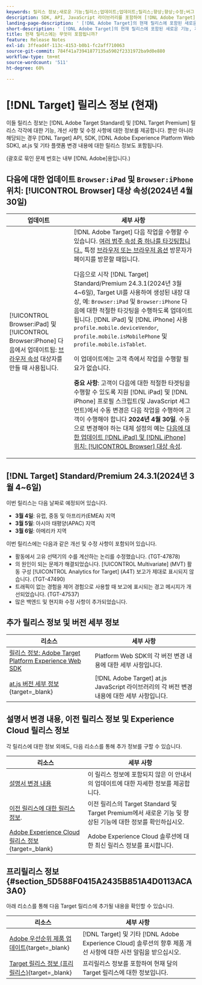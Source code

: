 ```yaml
---
keywords: 릴리스 정보;새로운 기능;릴리스;업데이트;업데이트;릴리스;향상;향상;수정;버그 수정;업데이트
description: SDK, API, JavaScript 라이브러리를 포함하여 [!DNL Adobe Target]의 현재 릴리스에 포함된 새로운 기능 및 개선, 수정 사항에 대해 알아봅니다.
landing-page-description: ' [!DNL Adobe Target]의 현재 릴리스에 포함된 새로운 기능, 개선 사항 및 수정 사항에 대해 알아봅니다.'
short-description: ' [!DNL Adobe Target]의 현재 릴리스에 포함된 새로운 기능, 개선 사항 및 수정 사항에 대해 알아봅니다.'
title: 현재 릴리스에는 무엇이 포함됩니까?
feature: Release Notes
exl-id: 3ffead4f-113c-4153-b0b1-fc2aff710063
source-git-commit: 784f41a73941877135a5902f2331972ba9d0e880
workflow-type: tm+mt
source-wordcount: '511'
ht-degree: 60%

---
```


# [!DNL Target] 릴리스 정보 (현재)

이들 릴리스 정보는 [!DNL Adobe Target Standard] 및 [!DNL Target Premium] 릴리스 각각에 대한 기능, 개선 사항 및 수정 사항에 대한 정보를 제공합니다. 뿐만 아니라 해당되는 경우 [!DNL Target] API, SDK, [!DNL Adobe Experience Platform Web SDK], at.js 및 기타 플랫폼 변경 내용에 대한 릴리스 정보도 포함됩니다.

(괄호로 묶인 문제 번호는 내부 [!DNL Adobe]용입니다.)

## 다음에 대한 업데이트 `Browser:iPad` 및 `Browser:iPhone` 위치: [!UICONTROL Browser] 대상 속성(2024년 4월 30일)

| 업데이트 | 세부 사항 |
|--- |--- |
| [!UICONTROL Browser:iPad] 및 [!UICONTROL Browser:iPhone] 다음에서 업데이트됨: [브라우저 속성](/help/main/c-target/c-audiences/c-target-rules/browser.md) 대상자를 만들 때 사용됩니다. | [!DNL Adobe Target] 다음 작업을 수행할 수 있습니다. [여러 범주 속성 중 하나를 타깃팅합니다.](/help/main/c-target/c-audiences/c-target-rules/target-rules.md), 특정 [브라우저 또는 브라우저 옵션](/help/main/c-target/c-audiences/c-target-rules/browser.md) 방문자가 페이지를 방문할 때입니다.<P>다음으로 시작 [!DNL Target] Standard/Premium 24.3.1(2024년 3월 4~6일), Target UI를 사용하여 생성된 내장 대상, 예: `Browser:iPad` 및 `Browser:iPhone` 다음에 대한 적절한 타깃팅을 수행하도록 업데이트됩니다. [!DNL iPad] 및 [!DNL iPhone] 사용 `profile.mobile.deviceVendor`, `profile.mobile.isMobilePhone` 및 `profile.mobile.isTablet`.<P>이 업데이트에는 고객 측에서 작업을 수행할 필요가 없습니다.<p><B>중요 사항</b>: 고객이 다음에 대한 적절한 타겟팅을 수행할 수 있도록 지원 [!DNL iPad] 및 [!DNL iPhone] 프로필 스크립트(및 JavaScript 세그먼트)에서 수동 변경은 다음 작업을 수행하여 고객이 수행해야 합니다 **2024년 4월 30일**. 수동으로 변경해야 하는 대체 설정의 예는 [다음에 대한 업데이트 [!DNL iPad] 및 [!DNL iPhone] 위치: [!UICONTROL Browser] 대상 속성](/help/main/c-target/c-audiences/c-target-rules/browser.md#updates). |

## [!DNL Target] Standard/Premium 24.3.1(2024년 3월 4~6일)

이번 릴리스는 다음 날짜로 예정되어 있습니다.

* **3월 4일**: 유럽, 중동 및 아프리카(EMEA) 지역
* **3월 5일**: 아시아 태평양(APAC) 지역
* **3월 6일**: 아메리카 지역

이번 릴리스에는 다음과 같은 개선 및 수정 사항이 포함되어 있습니다.

* 활동에서 고유 선택기의 수를 계산하는 논리를 수정했습니다. (TGT-47878)
* 의 원인이 되는 문제가 해결되었습니다. [!UICONTROL Multivariate] (MVT) 활동 구성 [!UICONTROL Analytics for Target] (A4T) 보고가 제대로 표시되지 않습니다. (TGT-47490)
* 트래픽이 없는 경험을 제어 경험으로 사용할 때 보고에 표시되는 경고 메시지가 개선되었습니다. (TGT-47537)
* 많은 백엔드 및 현지화 수정 사항이 추가되었습니다.

## 추가 릴리스 정보 및 버전 세부 정보

| 리소스 | 세부 사항 |
|--- |--- |
| [릴리스 정보: Adobe Target Platform Experience Web SDK](https://experienceleague.adobe.com/docs/experience-platform/edge/release-notes.html?lang=ko) | Platform Web SDK의 각 버전 변경 내용에 대한 세부 사항입니다. |
| [at.js 버전 세부 정보](https://experienceleague.adobe.com/docs/target-dev/developer/client-side/at-js-implementation/target-atjs-versions.html){target=_blank} | [!DNL Adobe Target] at.js JavaScript 라이브러리의 각 버전 변경 내용에 대한 세부 사항입니다. |

## 설명서 변경 내용, 이전 릴리스 정보 및 Experience Cloud 릴리스 정보

각 릴리스에 대한 정보 외에도, 다음 리소스를 통해 추가 정보를 구할 수 있습니다.

| 리소스 | 세부 사항 |
|--- |--- |
| [설명서 변경 내용](/help/main/r-release-notes/doc-change.md) | 이 릴리스 정보에 포함되지 않은 이 안내서의 업데이트에 대한 자세한 정보를 제공합니다. |
| [이전 릴리스에 대한 릴리스 정보](/help/main/r-release-notes/release-notes-for-previous-releases.md). | 이전 릴리스의 Target Standard 및 Target Premium에서 새로운 기능 및 향상된 기능에 대한 정보를 확인하십시오. |
| [Adobe Experience Cloud 릴리스 정보](https://experienceleague.adobe.com/docs/release-notes/experience-cloud/current.html?lang=ko-KR){target=_blank} | Adobe Experience Cloud 솔루션에 대한 최신 릴리스 정보를 표시합니다. |

## 프리릴리스 정보 {#section_5D588F0415A2435B851A4D0113ACA3A0}

아래 리소스를 통해 다음 Target 릴리스에 추가될 내용을 확인할 수 있습니다.

| 리소스 | 세부 사항 |
|--- |--- |
| [Adobe 우선순위 제품 업데이트](https://www.adobe.com/kr/subscription/priority-product-update.html){target=_blank} | [!DNL Target] 및 기타 [!DNL Adobe Experience Cloud] 솔루션의 향후 제품 개선 사항에 대한 사전 알림을 받으십시오. |
| [Target 릴리스 정보 (프리릴리스)](/help/main/r-release-notes/target-release-notes.md){target=_blank} | 프리릴리스 정보를 포함하여 현재 달의 Target 릴리스에 대한 정보입니다. |

